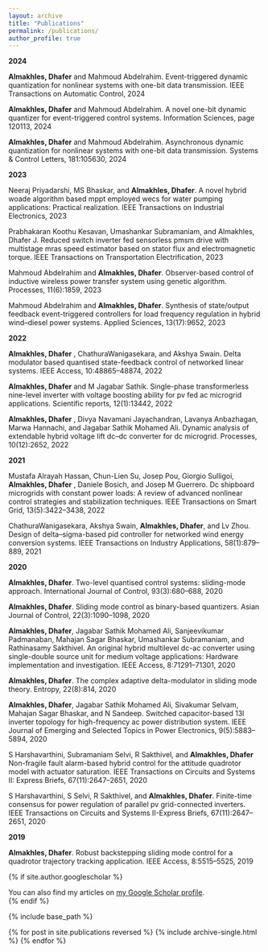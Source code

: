 ```yaml
---
layout: archive
title: "Publications"
permalink: /publications/
author_profile: true
---
```


**2024**

**Almakhles, Dhafer** and Mahmoud Abdelrahim. Event-triggered dynamic quantization for nonlinear systems with one-bit data transmission. IEEE Transactions on Automatic Control, 2024

**Almakhles, Dhafer** and Mahmoud Abdelrahim. A novel one-bit dynamic quantizer for event-triggered control systems. Information Sciences, page 120113, 2024

**Almakhles, Dhafer** and Mahmoud Abdelrahim. Asynchronous dynamic quantization for nonlinear systems with one-bit data transmission. Systems & Control Letters, 181:105630, 2024

**2023**

Neeraj Priyadarshi, MS Bhaskar, and **Almakhles, Dhafer**. A novel hybrid woade algorithm based mppt employed wecs for water pumping applications: Practical realization. IEEE Transactions on Industrial
Electronics, 2023

Prabhakaran Koothu Kesavan, Umashankar Subramaniam, and Almakhles, Dhafer J. Reduced switch inverter fed sensorless pmsm drive with multistage mras speed estimator based on stator flux and electromagnetic torque. IEEE Transactions on Transportation Electrification, 2023

Mahmoud Abdelrahim and **Almakhles, Dhafer**. Observer-based control of inductive wireless power transfer system using genetic algorithm. Processes, 11(6):1859, 2023

Mahmoud Abdelrahim and **Almakhles, Dhafer**. Synthesis of state/output feedback event-triggered controllers for load frequency regulation in hybrid wind–diesel power systems.
Applied Sciences, 13(17):9652, 2023

**2022**

**Almakhles, Dhafer** , ChathuraWanigasekara, and Akshya Swain. Delta modulator based quantised state-feedback control of networked linear systems. IEEE Access, 10:48865–48874, 2022

**Almakhles, Dhafer** and M Jagabar Sathik. Single-phase transformerless nine-level inverter with voltage boosting ability for pv fed ac microgrid applications. Scientific reports, 12(1):13442, 2022

**Almakhles, Dhafer** , Divya Navamani Jayachandran, Lavanya Anbazhagan, Marwa Hannachi, and Jagabar Sathik Mohamed Ali. Dynamic analysis of extendable hybrid voltage lift dc–dc converter for dc microgrid. Processes, 10(12):2652, 2022

**2021**

Mustafa Alrayah Hassan, Chun-Lien Su, Josep Pou, Giorgio Sulligoi, **Almakhles, Dhafer** , Daniele Bosich, and Josep M Guerrero. Dc shipboard microgrids with constant power loads: A review of advanced nonlinear control strategies and stabilization techniques. IEEE Transactions on Smart Grid, 13(5):3422–3438, 2022

ChathuraWanigasekara, Akshya Swain, **Almakhles, Dhafer**, and Lv Zhou. Design of delta–sigma-based pid controller for networked wind energy conversion systems. IEEE Transactions on Industry Applications, 58(1):879–889, 2021

**2020**

**Almakhles, Dhafer**. Two-level quantised control systems: sliding-mode approach. International Journal of Control, 93(3):680–688, 2020

**Almakhles, Dhafer**. Sliding mode control as binary-based quantizers. Asian Journal of Control, 22(3):1090–1098, 2020

**Almakhles, Dhafer**, Jagabar Sathik Mohamed Ali, Sanjeevikumar Padmanaban, Mahajan Sagar Bhaskar, Umashankar Subramaniam, and Rathinasamy Sakthivel. An original hybrid multilevel dc-ac converter using single-double source unit for medium voltage applications: Hardware implementation and investigation. IEEE Access, 8:71291–71301, 2020

**Almakhles, Dhafer**. The complex adaptive delta-modulator in sliding mode theory. Entropy, 22(8):814, 2020

**Almakhles, Dhafer**, Jagabar Sathik Mohamed Ali, Sivakumar Selvam, Mahajan Sagar Bhaskar, and N Sandeep. Switched capacitor-based 13l inverter topology for high-frequency ac power distribution system. IEEE Journal of Emerging and Selected Topics in Power Electronics, 9(5):5883–5894, 2020

S Harshavarthini, Subramaniam Selvi, R Sakthivel, and **Almakhles, Dhafer** Non-fragile fault alarm-based hybrid control for the attitude quadrotor model with actuator saturation. IEEE Transactions on Circuits and Systems II: Express Briefs, 67(11):2647–2651, 2020

S Harshavarthini, S Selvi, R Sakthivel, and **Almakhles, Dhafer**. Finite-time consensus for power regulation of parallel pv grid-connected inverters. IEEE Transactions on Circuits and Systems II-Express Briefs, 67(11):2647–2651, 2020

**2019**

**Almakhles, Dhafer**. Robust backstepping sliding mode control for a quadrotor trajectory tracking application. IEEE Access, 8:5515–5525, 2019

{% if site.author.googlescholar %}
  <div class="wordwrap">You can also find my articles on <a href="{{site.author.googlescholar}}">my Google Scholar profile</a>.</div>
{% endif %}

{% include base_path %}

{% for post in site.publications reversed %}
  {% include archive-single.html %}
{% endfor %}
